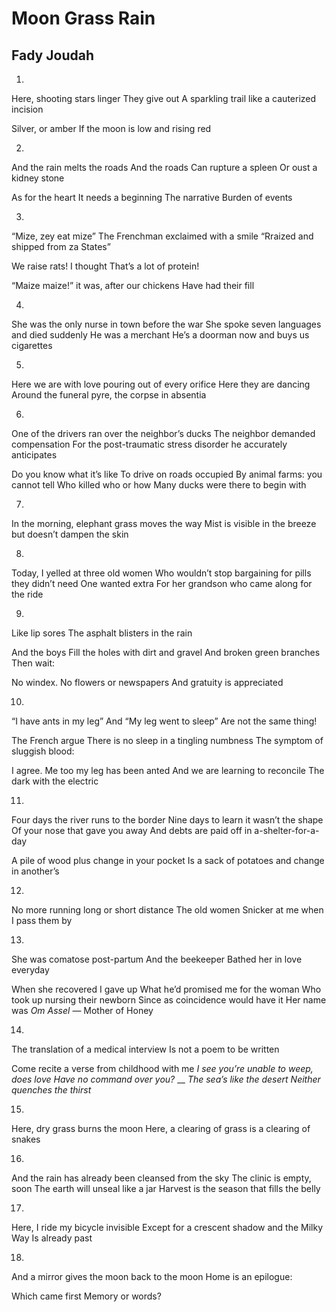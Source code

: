# Moon Grass Rain
## Fady Joudah
1.
Here, shooting stars linger
They give out
A sparkling trail like a cauterized incision

Silver, or amber
If the moon is low and rising red


2.
And the rain melts the roads
And the roads
Can rupture a spleen
Or oust a kidney stone

As for the heart
It needs a beginning
The narrative
Burden of events


3.
“Mize, zey eat mize”
The Frenchman exclaimed with a smile
“Rraized and shipped from za States”

We raise rats! I thought
That’﻿s a lot of protein!

“Maize maize!” it was, after our chickens
Have had their fill


4.
She was the only nurse in town before the war
She spoke seven languages and died suddenly
He was a merchant
He’﻿s a doorman now and buys us cigarettes


5.
Here we are with love pouring out of every orifice
Here they are dancing
Around the funeral pyre, the corpse in absentia


6.
One of the drivers ran over the neighbor’﻿s ducks
The neighbor demanded compensation
For the post-traumatic stress disorder he accurately anticipates

Do you know what it’﻿s like
To drive on roads occupied
By animal farms: you cannot tell
Who killed who or how
Many ducks were there to begin with


7.
In the morning, elephant grass moves the way
Mist is visible in the breeze but doesn’﻿t dampen the skin


8.
Today, I yelled at three old women
Who wouldn’﻿t stop bargaining for pills they didn’﻿t need
One wanted extra
For her grandson who came along for the ride


9.
Like lip sores
The asphalt blisters in the rain

And the boys
Fill the holes with dirt and gravel
And broken green branches
Then wait:

No windex. No flowers or newspapers
And gratuity is appreciated


10.
“I have ants in my leg”
And “My leg went to sleep”
Are not the same thing!

The French argue
There is no sleep in a tingling numbness
The symptom of sluggish blood:

I agree. Me too my leg has been anted
And we are learning to reconcile
The dark with the electric


11.
Four days the river runs to the border
Nine days to learn it wasn’﻿t the shape
Of your nose that gave you away
And debts are paid off in a-shelter-for-a-day

A pile of wood plus change in your pocket
Is a sack of potatoes and change in another’﻿s


12.
No more running long or short distance
The old women
Snicker at me when I pass them by


13.
She was comatose post-partum
And the beekeeper
Bathed her in love everyday

When she recovered I gave up
What he’﻿d promised me for the woman
Who took up nursing their newborn
Since as coincidence would have it
Her name was _Om Assel_ — Mother of Honey


14.
The translation of a medical interview
Is not a poem to be written

Come recite a verse from childhood with me
 _I see you’﻿re unable to weep, does love_
 _Have no command over you?_
 __
_The sea’﻿s like the desert_
 _Neither quenches the thirst_


15.
Here, dry grass burns the moon
Here, a clearing of grass is a clearing of snakes


16.
And the rain has already been cleansed from the sky
The clinic is empty, soon
The earth will unseal like a jar
Harvest is the season that fills the belly


17.
Here, I ride my bicycle invisible
Except for a crescent shadow and the Milky Way
Is already past


18.
And a mirror gives the moon back to the moon
Home is an epilogue:

Which came first
Memory or words?